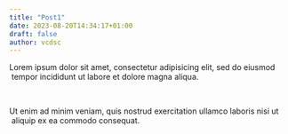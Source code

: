 ```yaml
---
title: "Post1"
date: 2023-08-20T14:34:17+01:00
draft: false
author: vcdsc
---
```


Lorem ipsum dolor sit amet, consectetur adipisicing elit, sed do eiusmod​ tempor incididunt ut labore et dolore magna aliqua.​

<!--more-->​​

Ut enim ad minim veniam, quis nostrud exercitation ullamco laboris nisi ut​ aliquip ex ea commodo consequat.
